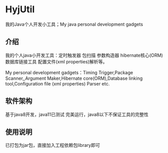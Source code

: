 # HyjUtil
我的Java个人开发小工具；My java personal development gadgets
## 介绍
我的个人java小开发工具：定时触发器 包扫描 参数构造器 hibernate核心(ORM) 数据库链接工具 配置文件(xml properties)解析等。

My personal development gadgets：Timing Trigger,Package Scanner,,Argument Maker,Hibernate core(ORM),Database linking tool,Configuration file (xml properties) Parser etc.

## 软件架构
基于java8开发，java11已测试 完美运行，java8以下不保证工具的完整性

## 使用说明
已打包为jar包，直接加入工程依赖包library即可
